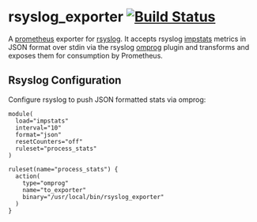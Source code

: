 # rsyslog_exporter [![Build Status](https://travis-ci.org/digitalocean/rsyslog_exporter.svg?branch=master)](https://travis-ci.org/digitalocean/rsyslog_exporter)
A [prometheus](http://prometheus.io/) exporter for [rsyslog](http://rsyslog.com). It accepts rsyslog [impstats](http://www.rsyslog.com/doc/master/configuration/modules/impstats.html) metrics in JSON format over stdin via the rsyslog [omprog](http://www.rsyslog.com/doc/v8-stable/configuration/modules/omprog.html) plugin and transforms and exposes them for consumption by Prometheus.

## Rsyslog Configuration
Configure rsyslog to push JSON formatted stats via omprog:
```
module(
  load="impstats"
  interval="10"
  format="json"
  resetCounters="off"
  ruleset="process_stats"
)

ruleset(name="process_stats") {
  action(
    type="omprog"
    name="to_exporter"
    binary="/usr/local/bin/rsyslog_exporter"
  )
}
```
